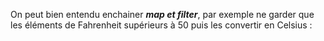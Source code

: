 On peut bien entendu enchainer ***map et filter***, par exemple ne garder que les éléments de Fahrenheit
supérieurs à 50 puis les convertir en Celsius :